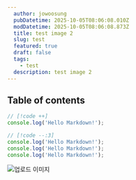 ```yaml
---
  author: jowoosung
  pubDatetime: 2025-10-05T08:06:08.010Z
  modDatetime: 2025-10-05T08:06:08.873Z
  title: test image 2
  slug: test
  featured: true
  draft: false
  tags:
    - test
  description: test image 2
---
```

## Table of contents

```javascript
// [!code ++]
console.log('Hello Markdown!');

// [!code --:3]
console.log('Hello Markdown!');
console.log('Hello Markdown!');
console.log('Hello Markdown!');
```

![업로드 이미지](https://api.github.com/repos/Oldentomato/astro-paper/contents/src/data/images/1759651586441-cat3.jpg)